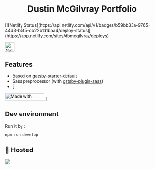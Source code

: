 # <p align="center"> Dustin McGilvray Portfolio</p>

<p align="left">
[![Netlify Status](https://api.netlify.com/api/v1/badges/b59bb33a-9765-44d3-b5f5-cb22b1d1baa4/deploy-status)](https://app.netlify.com/sites/dbmcgilvray/deploys)
</p>

<p align="left">
  <a href="https://next.gatsbyjs.org">
    <img alt="Gatsby" src="https://www.gatsbyjs.org/monogram.svg" width="30" />
  </a>
</p>


## Features

- Based on [gatsby-starter-default](https://github.com/gatsbyjs/gatsby-starter-default)
- Sass preprocessor (with [gatsby-plugin-sass](https://github.com/gatsbyjs/gatsby/tree/master/packages/gatsby-plugin-sass))
- [<a href="https://bulma.io">
<img src="https://bulma.io/images/made-with-bulma.png" alt="Made with Bulma" width="128" height="24">
</a>]

## Dev environment

Run it by :

```sh
npm run develop
```

## 💫 Hosted

<a href="https://www.netlify.com">
  <img src="https://www.netlify.com/img/global/badges/netlify-color-accent.svg"/>
</a>
